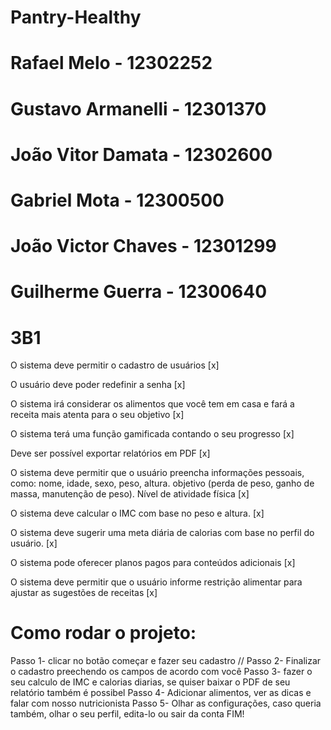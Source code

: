 # Pantry-Healthy

# Rafael Melo - 12302252
# Gustavo Armanelli - 12301370
# João Vitor Damata - 12302600
# Gabriel Mota - 12300500
# João Victor Chaves - 12301299
# Guilherme Guerra - 12300640
# 3B1
O sistema deve permitir o cadastro de usuários [x]

O usuário deve poder redefinir a senha [x]

O sistema irá considerar os alimentos que você tem em casa e fará a receita mais atenta para o seu objetivo [x]

O sistema terá uma função gamificada contando o seu progresso [x]

Deve ser possível exportar relatórios em PDF [x]

O sistema deve permitir que o usuário preencha informações pessoais, como: nome, idade, sexo, peso, altura. objetivo (perda de peso, ganho de massa, manutenção de peso). Nível de atividade física [x]

O sistema deve calcular o IMC com base no peso e altura. [x]

O sistema deve sugerir uma meta diária de calorias com base no perfil do usuário. [x]

O sistema pode oferecer planos pagos para conteúdos adicionais [x]

O sistema deve permitir que o usuário informe restrição alimentar para ajustar as sugestões de receitas [x]


# Como rodar o projeto:
Passo 1- clicar no botão começar e fazer seu cadastro //
Passo 2- Finalizar o cadastro preechendo os campos de acordo com você
Passo 3- fazer o seu calculo de IMC e calorias diarias, se quiser baixar o PDF de seu relatório também é possibel
Passo 4- Adicionar alimentos, ver as dicas e falar com nosso nutricionista
Passo 5- Olhar as configurações, caso queria também, olhar o seu perfil, edita-lo ou sair da conta
FIM!
